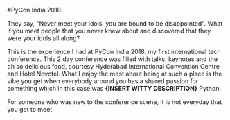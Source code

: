 #PyCon India 2018

They say, "Never meet your idols, you are bound to be disappointed". What if you meet people that you never knew about and discovered that they were your idols all along? 

This is the experience I had at PyCon India 2018, my first international tech conference. This 2 day conference was filled with talks, keynotes and the oh so delicious food, courtesy Hyderabad International Convention Centre and Hotel Novotel. What I enjoy the most about being at such a place is the vibe you get when everybody around you has a shared passion for something which in this case was **{INSERT WITTY DESCRIPTION}** Python. 

For someone who was new to the conference scene, it is not everyday that you get to meet   

